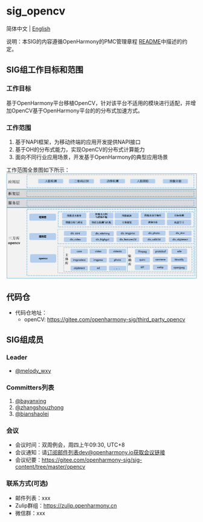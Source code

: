 # sig_opencv
简体中文 | [English](./sig_opencv.md)

说明：本SIG的内容遵循OpenHarmony的PMC管理章程 [README](/zh/pmc.md)中描述的约定。

## SIG组工作目标和范围

### 工作目标
基于OpenHarmony平台移植OpenCV，针对该平台不适用的模块进行适配，并增加OpenCV基于OpenHarmony平台的的分布式加速方式。

### 工作范围
1. 基于NAPI框架，为移动终端的应用开发提供NAPI接口
2. 基于OH的分布式能力，实现OpenCV的分布式计算能力
3. 面向不同行业应用场景，开发基于OpenHarmony的典型应用场景

工作范围全景图如下所示：
![figures/sig_opencv_arch.png](figures/sig_opencv_arch.png)

## 代码仓
- 代码仓地址：
    - openCV: https://gitee.com/openharmony-sig/third_party_opencv

## SIG组成员

### Leader
- [@melody_wxy](https://gitee.com/melody_wxy)

### Committers列表
1. [@bayanxing](https://gitee.com/bayanxing)
2. [@zhangshouzhong](https://gitee.com/zhangshouzhong) 
3. [@bianshaolei](https://gitee.com/bianshaolei)

### 会议
 - 会议时间：双周例会，周四上午09:30, UTC+8
 - 会议通知：请[订阅](https://lists.openatom.io/postorius/lists/dev.openharmony.io/)邮件列表dev@openharmony.io获取会议链接
 - 会议纪要：https://gitee.com/openharmony-sig/sig-content/tree/master/opencv

### 联系方式(可选)
- 邮件列表：xxx
- Zulip群组：https://zulip.openharmony.cn
- 微信群：xxx

